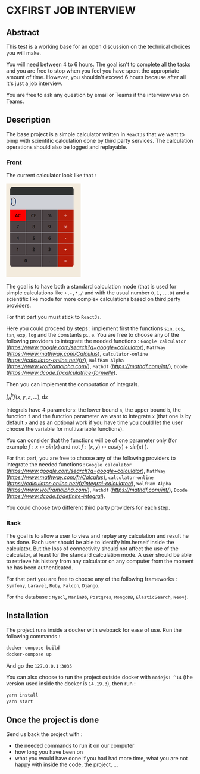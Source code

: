 # CXFIRST JOB INTERVIEW

## Abstract

This test is a working base for an open discussion on the technical choices you will make.

You will need between 4 to 6 hours. The goal isn't to complete all the tasks and you are free to stop when you feel you have spent the appropriate amount of time. However, you shouldn't exceed 6 hours because after all it's just a job interview.

You are free to ask any question by email or Teams if the interview was on Teams.

## Description

The base project is a simple calculator written in `ReactJs` that we want to pimp with scientific calculation done by third party services. The calculation operations should also be logged and replayable.

### Front

The current calculator look like that :

<img src="public/assests/standard_calculator.png" alt="drawing" width="200"/>

The goal is to have both a standard calculation mode (that is used for simple calculations like `+,-,*,/`  and with the usual number `0,1,...9`) and a scientific like mode for more complex calculations based on third party providers.

For that part you must stick to `ReactJs`.

Here you could proceed by steps : implement first the functions `sin`, `cos`, `tan`, `exp`, `log` and the constants `pi`, `e`. 
You are free to choose any of the following providers to integrate the needed functions : `Google calculator` (*https://www.google.com/search?q=google+calculator*), `MathWay` (*https://www.mathway.com/Calculus*), `calculator-online` (*https://calculator-online.net/fr/*), `WolfRam Alpha` (*https://www.wolframalpha.com/*), `Mathdf` (*https://mathdf.com/int/*), `Dcode` (*https://www.dcode.fr/calculatrice-formelle*).

Then you can implement the computation of integrals. 

$\int_a^b f(x, y, z, ...),\mathrm{d}x$

Integrals have 4 parameters: the lower bound `a`, the upper bound `b`, the function `f` and the function parameter we want to integrate `x` (that one is by default `x` and as an optional work if you have time you could let the user choose the variable for multivariable functions).

You can consider that the functions will be of one parameter only (for example $f: x ↦ sin(x)$ and not $f: (x,y) ↦ cos(y) + sin(x)$ ).

For that part, you are free to choose any of the following providers to integrate the needed functions : `Google calculator` (*https://www.google.com/search?q=google+calculator*), `MathWay` (*https://www.mathway.com/fr/Calculus*), `calculator-online` (*https://calculator-online.net/fr/integral-calculator/*), `WolfRam Alpha` (*https://www.wolframalpha.com/*), `Mathdf` (*https://mathdf.com/int/*), `Dcode` (*https://www.dcode.fr/definite-integral*).

You could choose two different third party providers for each step.

### Back

The goal is to allow a user to view and replay any calculation and result he has done. Each user should be able to identify him.herself inside the calculator. But the loss of connectivity should not affect the use of the calculator, at least for the standard calculation mode.
A user should be able to retrieve his history from any calculator on any computer from the moment he has been authenticated.

For that part you are free to choose any of the following frameworks : `Symfony`, `Laravel`, `Ruby`, `Falcon`, `Django`.

For the database : `Mysql`, `MariaDb`, `Postgres`, `MongoDB`, `ElasticSearch`, `Neo4j`.

## Installation

The project runs inside a docker with webpack for ease of use. Run the following commands : 
```bash
docker-compose build
docker-compose up
```

And go the `127.0.0.1:3035`

You can also choose to run the project outside docker with `nodejs: ^14` (the version used inside the docker is `14.19.3`), then run :
```bash
yarn install
yarn start 
```

## Once the project is done

Send us back the project with :
- the needed commands to run it on our computer
- how long you have been on
- what you would have done if you had had more time, what you are not happy with inside the code, the project, ...
